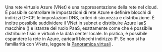 Una rete virtuale Azure (VNet) è una rappresentazione della rete nel cloud. È possibile controllare le impostazioni di rete Azure e definire blocchi di indirizzi DHCP, le impostazioni DNS, criteri di sicurezza e distribuzione. È inoltre possibile suddividere il VNet in subnet e distribuire Azure IaaS macchine () e istanze del ruolo PaaS, esattamente come che è possibile distribuire fisici e virtuali e la data center locale. In pratica, è possibile espandere la rete in Azure, caricarli blocchi indirizzo IP. Se non si ha familiarità con VNets, leggere la [Panoramica virtuali](../articles/virtual-network/virtual-networks-overview.md) .

